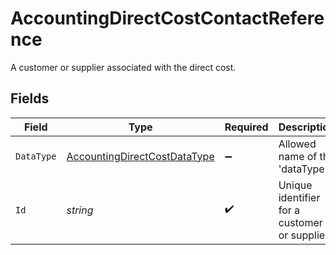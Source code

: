 # AccountingDirectCostContactReference

A customer or supplier associated with the direct cost.


## Fields

| Field                                                                               | Type                                                                                | Required                                                                            | Description                                                                         |
| ----------------------------------------------------------------------------------- | ----------------------------------------------------------------------------------- | ----------------------------------------------------------------------------------- | ----------------------------------------------------------------------------------- |
| `DataType`                                                                          | [AccountingDirectCostDataType](../../Models/Shared/AccountingDirectCostDataType.md) | :heavy_minus_sign:                                                                  | Allowed name of the 'dataType'.                                                     |
| `Id`                                                                                | *string*                                                                            | :heavy_check_mark:                                                                  | Unique identifier for a customer or supplier.                                       |